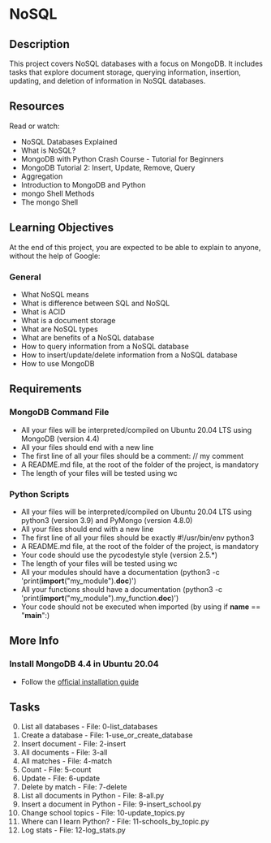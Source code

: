 # NoSQL

## Description
This project covers NoSQL databases with a focus on MongoDB. It includes tasks that explore document storage, querying information, insertion, updating, and deletion of information in NoSQL databases.

## Resources
Read or watch:
- NoSQL Databases Explained
- What is NoSQL?
- MongoDB with Python Crash Course - Tutorial for Beginners
- MongoDB Tutorial 2: Insert, Update, Remove, Query
- Aggregation
- Introduction to MongoDB and Python
- mongo Shell Methods
- The mongo Shell

## Learning Objectives
At the end of this project, you are expected to be able to explain to anyone, without the help of Google:

### General
- What NoSQL means
- What is difference between SQL and NoSQL
- What is ACID
- What is a document storage
- What are NoSQL types
- What are benefits of a NoSQL database
- How to query information from a NoSQL database
- How to insert/update/delete information from a NoSQL database
- How to use MongoDB

## Requirements

### MongoDB Command File
- All your files will be interpreted/compiled on Ubuntu 20.04 LTS using MongoDB (version 4.4)
- All your files should end with a new line
- The first line of all your files should be a comment: // my comment
- A README.md file, at the root of the folder of the project, is mandatory
- The length of your files will be tested using wc

### Python Scripts
- All your files will be interpreted/compiled on Ubuntu 20.04 LTS using python3 (version 3.9) and PyMongo (version 4.8.0)
- All your files should end with a new line
- The first line of all your files should be exactly #!/usr/bin/env python3
- A README.md file, at the root of the folder of the project, is mandatory
- Your code should use the pycodestyle style (version 2.5.*)
- The length of your files will be tested using wc
- All your modules should have a documentation (python3 -c 'print(__import__("my_module").__doc__)')
- All your functions should have a documentation (python3 -c 'print(__import__("my_module").my_function.__doc__)')
- Your code should not be executed when imported (by using if __name__ == "__main__":)

## More Info
### Install MongoDB 4.4 in Ubuntu 20.04
- Follow the [official installation guide](https://www.mongodb.com/docs/manual/tutorial/install-mongodb-on-ubuntu/)

## Tasks
0. List all databases - File: 0-list_databases
1. Create a database - File: 1-use_or_create_database
2. Insert document - File: 2-insert
3. All documents - File: 3-all
4. All matches - File: 4-match
5. Count - File: 5-count
6. Update - File: 6-update
7. Delete by match - File: 7-delete
8. List all documents in Python - File: 8-all.py
9. Insert a document in Python - File: 9-insert_school.py
10. Change school topics - File: 10-update_topics.py
11. Where can I learn Python? - File: 11-schools_by_topic.py
12. Log stats - File: 12-log_stats.py